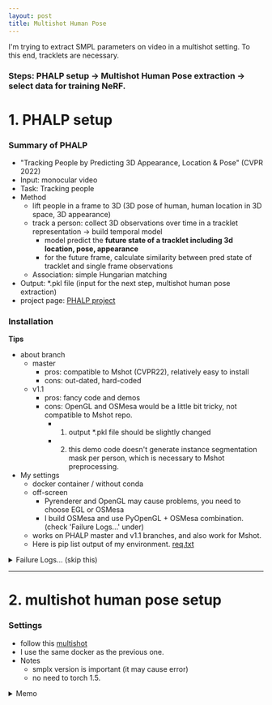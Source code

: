 ```yaml
---
layout: post
title: Multishot Human Pose
---
```


I'm trying to extract SMPL parameters on video in a multishot setting. To this end, tracklets are necessary.


### Steps: PHALP setup -> Multishot Human Pose extraction -> select data for training NeRF.


# 1. PHALP setup

### Summary of PHALP
- "Tracking People by Predicting 3D Appearance, Location & Pose" (CVPR 2022)
- Input: monocular video
- Task: Tracking people
- Method
  - lift people in a frame to 3D (3D pose of human, human location in 3D space, 3D appearance)
  - track a person: collect 3D observations over time in a tracklet representation -> build temporal model
    - model predict the **future state of a tracklet including 3d location, pose, appearance**
    - for the future frame, calculate similarity between pred state of tracklet and single frame observations
  - Association: simple Hungarian matching
- Output: *.pkl file (input for the next step, multishot human pose extraction)
- project page: [PHALP project](http://people.eecs.berkeley.edu/~jathushan/PHALP/)


### Installation
**Tips**
- about branch
  - master
    - pros: compatible to Mshot (CVPR22), relatively easy to install
    - cons: out-dated, hard-coded
  - v1.1
    - pros: fancy code and demos
    - cons: OpenGL and OSMesa would be a little bit tricky, not compatible to Mshot repo.
      - 1. output *.pkl file should be slightly changed
      - 2. this demo code doesn't generate instance segmentation mask per person, which is necessary to Mshot preprocessing.
- My settings
  - docker container / without conda
  - off-screen
    - Pyrenderer and OpenGL may cause problems, you need to choose EGL or OSMesa
    - I build OSMesa and use PyOpenGL + OSMesa combination. (check 'Failure Logs...' under)
  - works on PHALP master and v1.1 branches, and also work for Mshot.
  - Here is pip list output of my environment. [req.txt](https://github.com/sghong977/sghong977.github.io/files/11197975/req.txt)


<details>
<summary> Failure Logs... (skip this) </summary>
  
- follow this [PHALP](https://github.com/brjathu/PHALP#installation)
- it takes quite a time to solve environment in conda...
- "('Connection broken: OSError("(104, \'ECONNRESET\')")', OSError("(104, 'ECONNRESET')"))" error
- I'm using docker container
  - to install git+http, 'apt-get install git'
  - pycocotools error: [link](https://stackoverflow.com/questions/72611914/error-could-not-build-wheels-for-pycocotools-which-is-required-to-install-pypr)
- torch.ao is added on 1.10

I tried setting an environment without conda, but failed. issues while installing PHALP:
- pip install pyrootutils submitit gdown dill colordict scenedetect pytube
- pip install scikit-learn==0.22.2
- OpenGL: ssh env (without display)
  - install OSMesa [OSMesa doc](https://pyrender.readthedocs.io/en/latest/install/index.html#installmesa)
  - apt-get install libexpat1-dev
- encountered on PosixPath ~~~ error but I couldn't handle it

</details>



---

# 2. multishot human pose setup
### Settings
- follow this [multishot](https://github.com/geopavlakos/multishot#installation-instructions)
- I use the same docker as the previous one.
- Notes
  - smplx version is important (it may cause error)
  - no need to torch 1.5.




<details>
<summary> Memo </summary>
  

### Notes.
- To extract SMPL by multishot human pose, tracking and identification are needed.
- What about the other SMPL algorithms? SMPL extraction models like ROMP, VIBE...
  - Do they use 2D keypoints?
  - Regression or optimized based?
  - How are they inputs like? sequence or only an image? should be cropped? do they work on multiple people?
  - VIBE: https://arxiv.org/pdf/1912.05656.pdf
  - 


</details>
